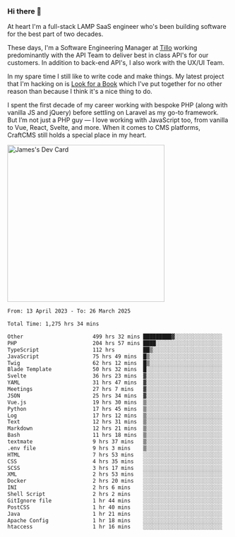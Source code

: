 ### Hi there 👋

<!--
**JamesNock/JamesNock** is a ✨ _special_ ✨ repository because its `README.md` (this file) appears on your GitHub profile.

Here are some ideas to get you started:

- 🔭 I’m currently working on ...
- 🌱 I’m currently learning ...
- 👯 I’m looking to collaborate on ...
- 🤔 I’m looking for help with ...
- 💬 Ask me about ...
- 📫 How to reach me: ...
- 😄 Pronouns: ...
- ⚡ Fun fact: ...
-->
At heart I'm a full-stack LAMP SaaS engineer who's been building software for the best part of two decades.

These days, I'm a Software Engineering Manager at [Tillo](https://www.tillo.io/) working predominantly with the API Team to deliver best in class API's for our customers. In addition to back-end API's, I also work with the UX/UI Team.

In my spare time I still like to write code and make things. My latest project that I'm hacking on is [Look for a Book](https://www.lookforabook.co.uk/) which I've put together for no other reason than because I think it's a nice thing to do.

I spent the first decade of my career working with bespoke PHP (along with vanilla JS and jQuery) before settling on Laravel as my go-to framework. But I’m not just a PHP guy — I love working with JavaScript too, from vanilla to Vue, React, Svelte, and more. When it comes to CMS platforms, CraftCMS still holds a special place in my heart.

<a href="https://app.daily.dev/h2onock"><img src="https://api.daily.dev/devcards/v2/XQraFlxE3JPWOlcSuOB2K.png?type=default&r=18u" width="356" alt="James's Dev Card"/></a>

<!--START_SECTION:waka-->

```txt
From: 13 April 2023 - To: 26 March 2025

Total Time: 1,275 hrs 34 mins

Other                      499 hrs 32 mins █████████▓░░░░░░░░░░░░░░░   39.16 %
PHP                        204 hrs 57 mins ████░░░░░░░░░░░░░░░░░░░░░   16.07 %
TypeScript                 112 hrs         ██▒░░░░░░░░░░░░░░░░░░░░░░   08.78 %
JavaScript                 75 hrs 49 mins  █▒░░░░░░░░░░░░░░░░░░░░░░░   05.94 %
Twig                       62 hrs 12 mins  █▒░░░░░░░░░░░░░░░░░░░░░░░   04.88 %
Blade Template             50 hrs 32 mins  █░░░░░░░░░░░░░░░░░░░░░░░░   03.96 %
Svelte                     36 hrs 23 mins  ▓░░░░░░░░░░░░░░░░░░░░░░░░   02.85 %
YAML                       31 hrs 47 mins  ▓░░░░░░░░░░░░░░░░░░░░░░░░   02.49 %
Meetings                   27 hrs 7 mins   ▓░░░░░░░░░░░░░░░░░░░░░░░░   02.13 %
JSON                       25 hrs 34 mins  ▓░░░░░░░░░░░░░░░░░░░░░░░░   02.00 %
Vue.js                     19 hrs 30 mins  ▒░░░░░░░░░░░░░░░░░░░░░░░░   01.53 %
Python                     17 hrs 45 mins  ▒░░░░░░░░░░░░░░░░░░░░░░░░   01.39 %
Log                        17 hrs 12 mins  ▒░░░░░░░░░░░░░░░░░░░░░░░░   01.35 %
Text                       12 hrs 31 mins  ▒░░░░░░░░░░░░░░░░░░░░░░░░   00.98 %
Markdown                   12 hrs 21 mins  ▒░░░░░░░░░░░░░░░░░░░░░░░░   00.97 %
Bash                       11 hrs 18 mins  ▒░░░░░░░░░░░░░░░░░░░░░░░░   00.89 %
textmate                   9 hrs 37 mins   ▒░░░░░░░░░░░░░░░░░░░░░░░░   00.75 %
.env file                  9 hrs 3 mins    ▒░░░░░░░░░░░░░░░░░░░░░░░░   00.71 %
HTML                       7 hrs 53 mins   ░░░░░░░░░░░░░░░░░░░░░░░░░   00.62 %
CSS                        4 hrs 35 mins   ░░░░░░░░░░░░░░░░░░░░░░░░░   00.36 %
SCSS                       3 hrs 17 mins   ░░░░░░░░░░░░░░░░░░░░░░░░░   00.26 %
XML                        2 hrs 53 mins   ░░░░░░░░░░░░░░░░░░░░░░░░░   00.23 %
Docker                     2 hrs 20 mins   ░░░░░░░░░░░░░░░░░░░░░░░░░   00.18 %
INI                        2 hrs 6 mins    ░░░░░░░░░░░░░░░░░░░░░░░░░   00.17 %
Shell Script               2 hrs 2 mins    ░░░░░░░░░░░░░░░░░░░░░░░░░   00.16 %
GitIgnore file             1 hr 44 mins    ░░░░░░░░░░░░░░░░░░░░░░░░░   00.14 %
PostCSS                    1 hr 40 mins    ░░░░░░░░░░░░░░░░░░░░░░░░░   00.13 %
Java                       1 hr 21 mins    ░░░░░░░░░░░░░░░░░░░░░░░░░   00.11 %
Apache Config              1 hr 18 mins    ░░░░░░░░░░░░░░░░░░░░░░░░░   00.10 %
htaccess                   1 hr 16 mins    ░░░░░░░░░░░░░░░░░░░░░░░░░   00.10 %
```

<!--END_SECTION:waka-->
